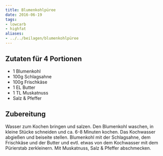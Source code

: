 ```yaml
---
title: Blumenkohlpüree
date: 2016-06-19
tags:
- lowcarb
- highfat
aliases:
- ../../beilagen/blumenkohlpüree
---
```


## Zutaten für 4 Portionen
- 1     Blumenkohl
- 100g  Schlagsahne
- 100g  Frischkäse
- 1 EL  Butter
- 1 TL  Muskatnuss
- Salz & Pfeffer

## Zubereitung
Wasser zum Kochen bringen und salzen. Den Blumenkohl waschen, in kleine Stücke schneiden und ca. 6-8 Minuten kochen. Das Kochwasser abgießen und beiseite stellen. Blumenkohl mit der Schlagsahne, dem Frischkäse und der Butter und evtl. etwas von dem Kochwasser mit dem Pürierstab zerkleinern. Mit Muskatnuss, Salz & Pfeffer abschmecken.
